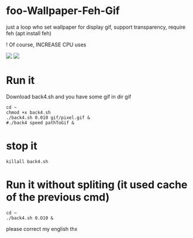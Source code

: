 # foo-Wallpaper-Feh-Gif
just a loop who set wallpaper for display gif,  support transparency, require feh (apt install feh)

! Of course, INCREASE CPU uses

<img src="https://github.com/thomas10-10/foo-Wallpaper-Feh-Gif/raw/master/desktop-animation2.gif"  />
<img src="https://github.com/thomas10-10/foo-Wallpaper-Feh-Gif/raw/master/desktop-animation4.gif"  />

# Run it
Download back4.sh and you have some gif in dir gif
```
cd ~
chmod +x back4.sh
./back4.sh 0.010 gif/pixel.gif &
#./back4 speed pathToGif &
```

# stop it
```
killall back4.sh
```

# Run it without spliting (it used cache of the previous cmd)
 ```
cd ~
./back4.sh 0.O10 &
```

please correct my english thx


